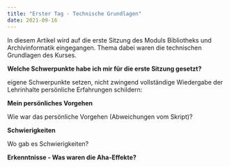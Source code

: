 ```yaml
---
title: "Erster Tag - Technische Grundlagen"
date: 2021-09-16
---
```


In diesem Artikel wird auf die erste Sitzung des Moduls Bibliotheks und Archivinformatik eingegangen. Thema dabei waren die technischen Grundlagen des Kurses.




**Welche Schwerpunkte habe ich mir für die erste Sitzung gesetzt?**

eigene Schwerpunkte setzen, nicht zwingend vollständige Wiedergabe der Lehrinhalte
persönliche Erfahrungen schildern:


**Mein persönliches Vorgehen**

Wie war das persönliche Vorgehen (Abweichungen vom Skript)?


**Schwierigkeiten**

Wo gab es Schwierigkeiten?


**Erkenntnisse - Was waren die Aha-Effekte?**



